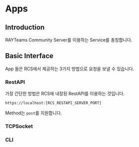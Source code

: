 # Apps

## Introduction

RAYTeams Community Server를 이용하는 Service를 총칭합니다.

## Basic Interface

App 들은 RCS에서 제공하는 3가지 방법으로 요청을 보낼 수 있습니다.

### RestAPI

가장 간단한 방법은 RCS에 내장된 RestAPI를 이용하는 것입니다.

```
https://localhost:[RCS_RESTAPI_SERVER_PORT]
```

Method는 ```post```를 지원합니다.

### TCPSocket


### CLI

